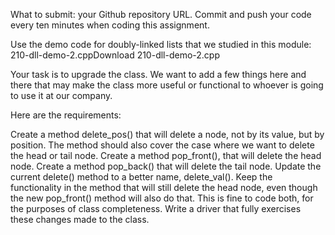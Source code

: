What to submit: your Github repository URL. Commit and push your code every ten minutes when coding this assignment.

Use the demo code for doubly-linked lists that we studied in this module: 210-dll-demo-2.cppDownload 210-dll-demo-2.cpp

Your task is to upgrade the class. We want to add a few things here and there that may make the class more useful or functional to whoever is going to use it at our company.

Here are the requirements:

Create a method delete_pos() that will delete a node, not by its value, but by position. The method should also cover the case where we want to delete the head or tail node.
Create a method pop_front(), that will delete the head node.
Create a method pop_back() that will delete the tail node.
Update the current delete() method to a better name, delete_val(). Keep the functionality in the method that will still delete the head node, even though the new pop_front() method will also do that. This is fine to code both, for the purposes of class completeness.
Write a driver that fully exercises these changes made to the class.
